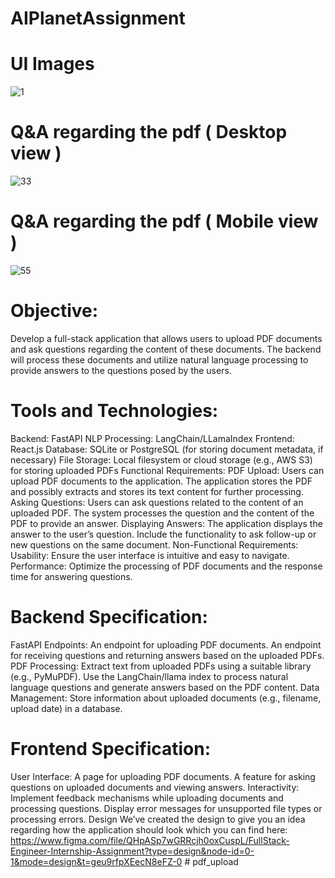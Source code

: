 # AIPlanetAssignment

# UI Images
![1](https://github.com/ritwik3856/AIPlanetAssignment/assets/61063842/f9975bd0-9e26-4f11-af2a-df34dc707aa2)

# Q&A regarding the pdf ( Desktop view )
![33](https://github.com/ritwik3856/AIPlanetAssignment/assets/61063842/85368d93-c775-42ad-8f22-b58b13da516a)

# Q&A regarding the pdf ( Mobile view )
![55](https://github.com/ritwik3856/AIPlanetAssignment/assets/61063842/cc71cf13-8420-4a13-995a-efbb6a984600)


# Objective:
Develop a full-stack application that allows users to upload PDF documents and ask questions regarding the content of these documents. The backend will process these documents and utilize natural language processing to provide answers to the questions posed by the users.

# Tools and Technologies:
Backend: FastAPI
NLP Processing: LangChain/LLamaIndex
Frontend: React.js
Database: SQLite or PostgreSQL (for storing document metadata, if necessary)
File Storage: Local filesystem or cloud storage (e.g., AWS S3) for storing uploaded PDFs
Functional Requirements:
PDF Upload:
Users can upload PDF documents to the application.
The application stores the PDF and possibly extracts and stores its text content for further processing.
Asking Questions:
Users can ask questions related to the content of an uploaded PDF.
The system processes the question and the content of the PDF to provide an answer.
Displaying Answers:
The application displays the answer to the user’s question.
Include the functionality to ask follow-up or new questions on the same document.
Non-Functional Requirements:
Usability: Ensure the user interface is intuitive and easy to navigate.
Performance: Optimize the processing of PDF documents and the response time for answering questions.

# Backend Specification:
FastAPI Endpoints:
An endpoint for uploading PDF documents.
An endpoint for receiving questions and returning answers based on the uploaded PDFs.
PDF Processing:
Extract text from uploaded PDFs using a suitable library (e.g., PyMuPDF).
Use the LangChain/llama index to process natural language questions and generate answers based on the PDF content.
Data Management:
Store information about uploaded documents (e.g., filename, upload date) in a database.

# Frontend Specification:
User Interface:
A page for uploading PDF documents.
A feature for asking questions on uploaded documents and viewing answers.
Interactivity:
Implement feedback mechanisms while uploading documents and processing questions.
Display error messages for unsupported file types or processing errors.
Design
We’ve created the design to give you an idea regarding how the application should look which you can find here: https://www.figma.com/file/QHpASp7wGRRcjh0oxCuspL/FullStack-Engineer-Internship-Assignment?type=design&node-id=0-1&mode=design&t=geu9rfpXEecN8eFZ-0
#   p d f _ u p l o a d  
 
